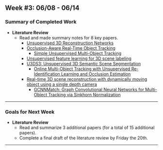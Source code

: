 ## Week #3: 06/08 - 06/14

### Summary of Completed Work
* **Literature Review**
  * Read and made summary notes for 8 key papers.
    * [Unsupervised 3D Reconstruction Networks](https://openaccess.thecvf.com/content_ICCV_2019/html/Cha_Unsupervised_3D_Reconstruction_Networks_ICCV_2019_paper.html)
    * [Occlusion-Aware Real-Time Object Tracking](https://ieeexplore.ieee.org/document/7752914)  
	  * [Simple Unsupervised Multi-Object Tracking](https://arxiv.org/pdf/2006.02609)
    * [Unsupervised feature learning for 3D scene labeling](https://ieeexplore.ieee.org/document/6907298)
    * [U3DS3: Unsupervised 3D Semantic Scene Segmentation](https://openaccess.thecvf.com/content/WACV2024/papers/Liu_U3DS3_Unsupervised_3D_Semantic_Scene_Segmentation_WACV_2024_paper.pdf)  
	  * [Online Multi-Object Tracking with Unsupervised Re-Identification Learning and Occlusion Estimation](https://arxiv.org/abs/2201.01297)
    * [Real-time 3D scene reconstruction with dynamically moving object using a single depth camera](https://link.springer.com/article/10.1007/s00371-018-1540-8)  
	  * [GCNNMatch: Graph Convolutional Neural Networks for Multi-Object Tracking via Sinkhorn Normalization](https://arxiv.org/pdf/2010.00067)
   
---

### Goals for Next Week
* **Literature Review**
	* Read and summarize 3 additional papers (for a total of 15 additional papers).
	* Complete a final draft of the literature review by Friday the 20th.
---

